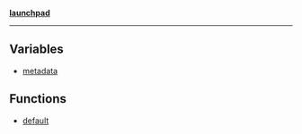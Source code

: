 [**launchpad**](index.md)

***

## Variables

- [metadata](app.layout.Variable.metadata.md)

## Functions

- [default](app.layout.Function.default.md)
